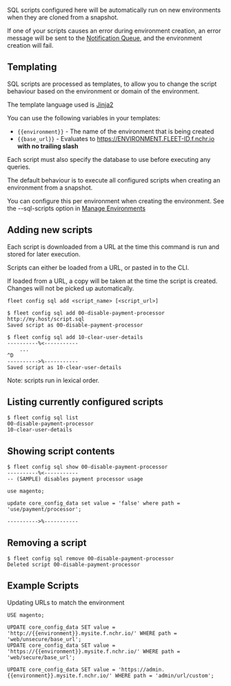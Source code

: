 SQL scripts configured here will be automatically run on new environments when they are
cloned from a snapshot.

If one of your scripts causes an error during environment creation, an error message will be sent
to the [Notification Queue](manage-notifications), and the environment creation will fail.

Templating
----

SQL scripts are processed as templates, to allow you to change the script behaviour based on the environment or domain of the environment.

The template language used is [Jinja2](http://jinja.pocoo.org/docs/dev/)

You can use the following variables in your templates:

 * `{{environment}}` - The name of the environment that is being created
 * `{{base_url}}` - Evaluates to https://ENVIRONMENT.FLEET-ID.f.nchr.io **with no trailing slash**

Each script must also specify the database to use before executing any queries.

The default behaviour is to execute all configured scripts when creating an environment from a snapshot.

You can configure this per environment when creating the environment. See the --sql-scripts option in [Manage Environments](manage-environments)

Adding new scripts
----

Each script is downloaded from a URL at the time this command is run
and stored for later execution.

Scripts can either be loaded from a URL, or pasted in to the CLI.

If loaded from a URL, a copy will be taken at the time the script is created. Changes will not be picked up automatically.

```
fleet config sql add <script_name> [<script_url>]
```

```
$ fleet config sql add 00-disable-payment-processor http://my.host/script.sql
Saved script as 00-disable-payment-processor

$ fleet config sql add 10-clear-user-details
----------%<-----------
    ...
^D
---------->%-----------
Saved script as 10-clear-user-details
```
Note: scripts run in lexical order.

Listing currently configured scripts
----

```
$ fleet config sql list
00-disable-payment-processor
10-clear-user-details
```

Showing script contents
----

```
$ fleet config sql show 00-disable-payment-processor
----------%<-----------
-- (SAMPLE) disables payment processor usage

use magento;

update core_config_data set value = 'false' where path = 'use/payment/processor';

---------->%-----------
```

Removing a script
----

```
$ fleet config sql remove 00-disable-payment-processor
Deleted script 00-disable-payment-processor
```

Example Scripts
---

Updating URLs to match the environment

```
USE magento;

UPDATE core_config_data SET value = 'http://{{environment}}.mysite.f.nchr.io/' WHERE path = 'web/unsecure/base_url';
UPDATE core_config_data SET value = 'https://{{environment}}.mysite.f.nchr.io/' WHERE path = 'web/secure/base_url';

UPDATE core_config_data SET value = 'https://admin.{{environment}}.mysite.f.nchr.io/' WHERE path = 'admin/url/custom';

```
